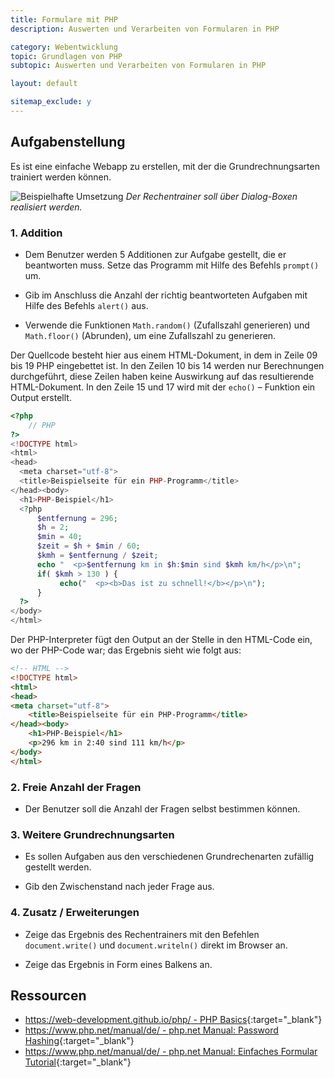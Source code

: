 ```yaml
---
title: Formulare mit PHP
description: Auswerten und Verarbeiten von Formularen in PHP

category: Webentwicklung
topic: Grundlagen von PHP
subtopic: Auswerten und Verarbeiten von Formularen in PHP

layout: default

sitemap_exclude: y
---
```


## Aufgabenstellung
Es ist eine einfache Webapp zu erstellen, mit der die Grundrechnungsarten trainiert werden können.

![Beispielhafte Umsetzung](img/js_rechentrainer.png)
*Der Rechentrainer soll über Dialog-Boxen realisiert werden.*


### 1. Addition

* Dem Benutzer werden 5 Additionen zur Aufgabe gestellt, die er beantworten muss. Setze das Programm mit Hilfe des Befehls `prompt()` um.

* Gib im Anschluss die Anzahl der richtig beantworteten Aufgaben mit Hilfe des Befehls `alert()` aus.

* Verwende die Funktionen `Math.random()` (Zufallszahl generieren) und `Math.floor()` (Abrunden), um eine Zufallszahl zu generieren.


Der Quellcode besteht hier aus einem HTML-Dokument, in dem in Zeile 09 bis 19 PHP eingebettet ist. In den Zeilen 10 bis 14 werden nur Berechnungen durchgeführt, diese Zeilen haben keine Auswirkung auf das resultierende HTML-Dokument. In den Zeile 15 und 17 wird mit der `echo()` – Funktion ein Output erstellt.

```php
<?php 
    // PHP
?>
<!DOCTYPE html>
<html>
<head>
  <meta charset="utf-8"> 
  <title>Beispielseite für ein PHP-Programm</title>
</head><body>
  <h1>PHP-Beispiel</h1>
  <?php
      $entfernung = 296;
      $h = 2;
      $min = 40;
      $zeit = $h + $min / 60;
      $kmh = $entfernung / $zeit;
      echo "  <p>$entfernung km in $h:$min sind $kmh km/h</p>\n";
      if( $kmh > 130 ) {
           echo("  <p><b>Das ist zu schnell!</b></p>\n");
      }
  ?>
</body>
</html>
```
Der PHP-Interpreter fügt den Output an der Stelle in den HTML-Code ein, wo der PHP-Code war; das Ergebnis sieht wie folgt aus:

```html
<!-- HTML -->
<!DOCTYPE html>
<html>
<head>
<meta charset="utf-8">
    <title>Beispielseite für ein PHP-Programm</title>
</head><body>
    <h1>PHP-Beispiel</h1>
    <p>296 km in 2:40 sind 111 km/h</p>
</body>
</html>
```

### 2. Freie Anzahl der Fragen
* Der Benutzer soll die Anzahl der Fragen selbst bestimmen können.

### 3. Weitere Grundrechnungsarten
* Es sollen Aufgaben aus den verschiedenen Grundrechenarten zufällig gestellt werden.

* Gib den Zwischenstand nach jeder Frage aus.

### 4. Zusatz / Erweiterungen
* Zeige das Ergebnis des Rechentrainers mit den Befehlen `document.write()` und `document.writeln()` direkt im Browser an.

* Zeige das Ergebnis in Form eines Balkens an.

## Ressourcen
* [https://web-development.github.io/php/ - PHP Basics](https://web-development.github.io/php/){:target="_blank"}
* [https://www.php.net/manual/de/ - php.net Manual: Password Hashing](https://www.php.net/manual/de/book.password.php){:target="_blank"}
* [https://www.php.net/manual/de/ - php.net Manual: Einfaches Formular Tutorial](https://www.php.net/manual/de/tutorial.forms.php){:target="_blank"}

